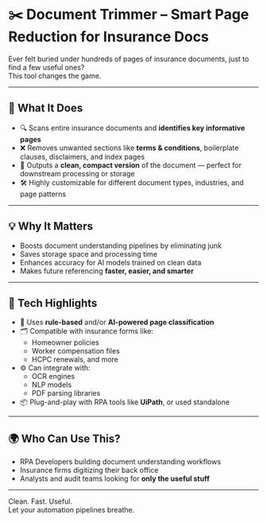 # ✂️ Document Trimmer – Smart Page Reduction for Insurance Docs

Ever felt buried under hundreds of pages of insurance documents, just to find a few useful ones?  
This tool changes the game.

---

## 🚀 What It Does

- 🔍 Scans entire insurance documents and **identifies key informative pages**
- ❌ Removes unwanted sections like **terms & conditions**, boilerplate clauses, disclaimers, and index pages
- 📄 Outputs a **clean, compact version** of the document — perfect for downstream processing or storage
- 🛠️ Highly customizable for different document types, industries, and page patterns

---

## 💡 Why It Matters

- Boosts document understanding pipelines by eliminating junk
- Saves storage space and processing time
- Enhances accuracy for AI models trained on clean data
- Makes future referencing **faster, easier, and smarter**

---

## 🔧 Tech Highlights

- 🧠 Uses **rule-based** and/or **AI-powered page classification**
- 🗂️ Compatible with insurance forms like:
  - Homeowner policies
  - Worker compensation files
  - HCPC renewals, and more
- ⚙️ Can integrate with:
  - OCR engines
  - NLP models
  - PDF parsing libraries
- 📦 Plug-and-play with RPA tools like **UiPath**, or used standalone

---

## 🌍 Who Can Use This?

- RPA Developers building document understanding workflows  
- Insurance firms digitizing their back office  
- Analysts and audit teams looking for **only the useful stuff**

---

Clean. Fast. Useful.  
Let your automation pipelines breathe.

